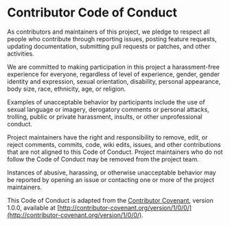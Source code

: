 # Contributor Code of Conduct

As contributors and maintainers of this project, we pledge to
respect all people who contribute through reporting issues,
posting feature requests, updating documentation, submitting pull
requests or patches, and other activities.

We are committed to making participation in this project a
harassment-free experience for everyone, regardless of level of
experience, gender, gender identity and expression, sexual
orientation, disability, personal appearance, body size, race,
ethnicity, age, or religion.

Examples of unacceptable behavior by participants include the use
of sexual language or imagery, derogatory comments or personal
attacks, trolling, public or private harassment, insults, or
other unprofessional conduct.

Project maintainers have the right and responsibility to remove,
edit, or reject comments, commits, code, wiki edits, issues, and
other contributions that are not aligned to this Code of
Conduct. Project maintainers who do not follow the Code of
Conduct may be removed from the project team.

Instances of abusive, harassing, or otherwise unacceptable
behavior may be reported by opening an issue or contacting one or
more of the project maintainers.

This Code of Conduct is adapted from the [Contributor
Covenant](http://contributor-covenant.org), version 1.0.0,
available at
[http://contributor-covenant.org/version/1/0/0/](http://contributor-covenant.org/version/1/0/0/).
